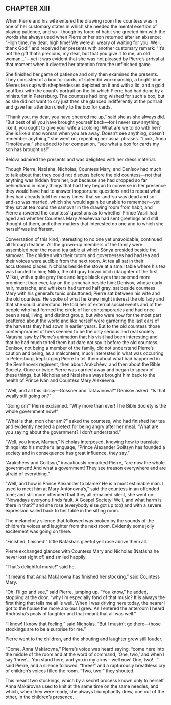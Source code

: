 ## CHAPTER XIII

When Pierre and his wife entered the drawing room the countess was in
one of her customary states in which she needed the mental exertion of
playing patience, and so—though by force of habit she greeted him with
the words she always used when Pierre or her son returned after an
absence: “High time, my dear, high time! We were all weary of waiting
for you. Well, thank God!” and received her presents with another
customary remark: “It’s not the gift that’s precious, my dear, but that
you give it to me, an old woman...”—yet it was evident that she was
not pleased by Pierre’s arrival at that moment when it diverted her
attention from the unfinished game.

She finished her game of patience and only then examined the presents.
They consisted of a box for cards, of splendid workmanship, a
bright-blue Sèvres tea cup with shepherdesses depicted on it and with
a lid, and a gold snuffbox with the count’s portrait on the lid which
Pierre had had done by a miniaturist in Petersburg. The countess had
long wished for such a box, but as she did not want to cry just then she
glanced indifferently at the portrait and gave her attention chiefly to
the box for cards.

“Thank you, my dear, you have cheered me up,” said she as she always
did. “But best of all you have brought yourself back—for I never saw
anything like it, you ought to give your wife a scolding! What are we
to do with her? She is like a mad woman when you are away. Doesn’t see
anything, doesn’t remember anything,” she went on, repeating her usual
phrases. “Look, Anna Timoféevna,” she added to her companion, “see what
a box for cards my son has brought us!”

Belóva admired the presents and was delighted with her dress material.

Though Pierre, Natásha, Nicholas, Countess Mary, and Denísov had much to
talk about that they could not discuss before the old countess—not
that anything was hidden from her, but because she had dropped so
far behindhand in many things that had they begun to converse in her
presence they would have had to answer inopportune questions and to
repeat what they had already told her many times: that so-and-so was
dead and so-and-so was married, which she would again be unable to
remember—yet they sat at tea round the samovar in the drawing room from
habit, and Pierre answered the countess’ questions as to whether Prince
Vasíli had aged and whether Countess Mary Alexéevna had sent greetings
and still thought of them, and other matters that interested no one and
to which she herself was indifferent.

Conversation of this kind, interesting to no one yet unavoidable,
continued all through teatime. All the grown-up members of the family
were assembled near the round tea table at which Sónya presided beside
the samovar. The children with their tutors and governesses had had
tea and their voices were audible from the next room. At tea all sat
in their accustomed places: Nicholas beside the stove at a small table
where his tea was handed to him; Mílka, the old gray borzoi bitch
(daughter of the first Mílka), with a quite gray face and large black
eyes that seemed more prominent than ever, lay on the armchair beside
him; Denísov, whose curly hair, mustache, and whiskers had turned half
gray, sat beside countess Mary with his general’s tunic unbuttoned;
Pierre sat between his wife and the old countess. He spoke of what he
knew might interest the old lady and that she could understand. He
told her of external social events and of the people who had formed
the circle of her contemporaries and had once been a real, living, and
distinct group, but who were now for the most part scattered about the
world and like herself were garnering the last ears of the harvests they
had sown in earlier years. But to the old countess those contemporaries
of hers seemed to be the only serious and real society. Natásha saw by
Pierre’s animation that his visit had been interesting and that he had
much to tell them but dare not say it before the old countess. Denísov,
not being a member of the family, did not understand Pierre’s caution
and being, as a malcontent, much interested in what was occurring in
Petersburg, kept urging Pierre to tell them about what had happened in
the Semënovsk regiment, then about Arakchéev, and then about the Bible
Society. Once or twice Pierre was carried away and began to speak of
these things, but Nicholas and Natásha always brought him back to the
health of Prince Iván and Countess Mary Alexéevna.

“Well, and all this idiocy—Gossner and Tatáwinova?” Denísov asked. “Is
that weally still going on?”

“Going on?” Pierre exclaimed. “Why more than ever! The Bible Society is
the whole government now!”

“What is that, mon cher ami?” asked the countess, who had finished her
tea and evidently needed a pretext for being angry after her meal. “What
are you saying about the government? I don’t understand.”

“Well, you know, Maman,” Nicholas interposed, knowing how to translate
things into his mother’s language, “Prince Alexander Golítsyn has
founded a society and in consequence has great influence, they say.”

“Arakchéev and Golítsyn,” incautiously remarked Pierre, “are now the
whole government! And what a government! They see treason everywhere and
are afraid of everything.”

“Well, and how is Prince Alexander to blame? He is a most estimable
man. I used to meet him at Mary Antónovna’s,” said the countess in an
offended tone; and still more offended that they all remained silent,
she went on: “Nowadays everyone finds fault. A Gospel Society! Well, and
what harm is there in that?” and she rose (everybody else got up too)
and with a severe expression sailed back to her table in the sitting
room.

The melancholy silence that followed was broken by the sounds of the
children’s voices and laughter from the next room. Evidently some jolly
excitement was going on there.

“Finished, finished!” little Natásha’s gleeful yell rose above them all.

Pierre exchanged glances with Countess Mary and Nicholas (Natásha he
never lost sight of) and smiled happily.

“That’s delightful music!” said he.

“It means that Anna Makárovna has finished her stocking,” said Countess
Mary.

“Oh, I’ll go and see,” said Pierre, jumping up. “You know,” he added,
stopping at the door, “why I’m especially fond of that music? It is
always the first thing that tells me all is well. When I was driving
here today, the nearer I got to the house the more anxious I grew. As I
entered the anteroom I heard Andrúsha’s peals of laughter and that meant
that all was well.”

“I know! I know that feeling,” said Nicholas. “But I mustn’t go
there—those stockings are to be a surprise for me.”

Pierre went to the children, and the shouting and laughter grew still
louder.

“Come, Anna Makárovna,” Pierre’s voice was heard saying, “come here into
the middle of the room and at the word of command, ‘One, two,’ and
when I say ‘three’... You stand here, and you in my arms—well now! One,
two!...” said Pierre, and a silence followed: “three!” and a rapturously
breathless cry of children’s voices filled the room. “Two, two!” they
shouted.

This meant two stockings, which by a secret process known only to
herself Anna Makárovna used to knit at the same time on the same
needles, and which, when they were ready, she always triumphantly drew,
one out of the other, in the children’s presence.





